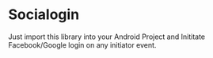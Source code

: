 # Socialogin

Just import this library into your Android Project and Inititate Facebook/Google login on any initiator event.
